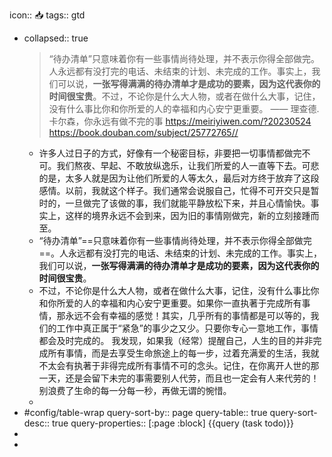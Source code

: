 icon:: 📥
tags:: gtd

- collapsed:: true
  > “待办清单”只意味着你有一些事情尚待处理，并不表示你得全部做完。人永远都有没打完的电话、未结束的计划、未完成的工作。事实上，我们可以说，**一张写得满满的待办清单才是成功的要素，因为这代表你的时间很宝贵**。不过，不论你是什么大人物，或者在做什么大事，记住，没有什么事比你和你所爱的人的幸福和内心安宁更重要。
  —— 理查德.卡尔森，你永远有做不完的事 https://meiriyiwen.com/?20230524
  https://book.douban.com/subject/25772765//
  - 许多人过日子的方式，好像有一个秘密目标，非要把一切事情都做完不可。我们熬夜、早起、不敢放纵逸乐，让我们所爱的人一直等下去。可悲的是，太多人就是因为让他们所爱的人等太久，最后对方终于放弃了这段感情。以前，我就这个样子。我们通常会说服自己，忙得不可开交只是暂时的，一旦做完了该做的事，我们就能平静放松下来，并且心情愉快。事实上，这样的境界永远不会到来，因为旧的事情刚做完，新的立刻接踵而至。
  - “待办清单”==只意味着你有一些事情尚待处理，并不表示你得全部做完==。人永远都有没打完的电话、未结束的计划、未完成的工作。事实上，我们可以说，**一张写得满满的待办清单才是成功的要素，因为这代表你的时间很宝贵**。
  - 不过，不论你是什么大人物，或者在做什么大事，记住，没有什么事比你和你所爱的人的幸福和内心安宁更重要。如果你一直执著于完成所有事情，那永远不会有幸福的感觉！其实，几乎所有的事情都是可以等的，我们的工作中真正属于“紧急”的事少之又少。只要你专心一意地工作，事情都会及时完成的。
    我发现，如果我（经常）提醒自己，人生的目的并非完成所有事情，而是去享受生命旅途上的每一步，过着充满爱的生活，我就不太会有执著于非得完成所有事情不可的念头。记住，在你离开人世的那一天，还是会留下未完的事需要别人代劳，而且也一定会有人来代劳的！别浪费了生命的每一分每一秒，再做无谓的惋惜。
  -
- #config/table-wrap
  query-sort-by:: page
  query-table:: true
  query-sort-desc:: true
  query-properties:: [:page :block]
  {{query (task todo)}}
-
-